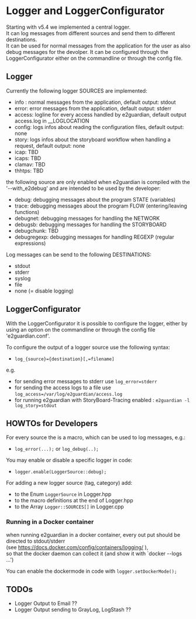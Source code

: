 # Logger and LoggerConfigurator

Starting with v5.4 we implemented a central logger.  
It can log messages from different sources and send them to different destinations.  
It can be used for normal messages from the application for the user as also debug messages for the devolper.
It can be configured through the LoggerConfigurator either on the commandline or through the config file.

## Logger

Currently the following logger SOURCES are implemented:

- info : normal messages from the application, default output: stdout
- error: error messages from the application, default output: stderr
- access: logline for every access handled by e2guardian, default output access.log in __LOGLOCATION
- config: logs infos about reading the configuration files, default output: none
- story: logs infos about the storyboard workflow when handling a request, default output: none
- icap: TBD
- icaps: TBD
- clamav: TBD
- thhtps: TBD

the following source are only enabled when e2guardian is compiled with the '--with_e2debug' and are intended to be used by the developer:

- debug: debugging messages about the program STATE (variables)
- trace: debugging messages about the program FLOW (entering/leaving functions)
- debugnet: debugging messages for handling the NETWORK
- debugsb:  debugging messages for handling the STORYBOARD
- debugchunk: TBD
- debugregexp: debugging messages for handling REGEXP (regular expressions)

Log messages can be send to the following DESTINATIONS:

- stdout
- stderr
- syslog
- file
- none (= disable logging)

## LoggerConfigurator

With the LoggerConfigurator it is possible to configure the logger, either by using an option on the commandline or through the config file 'e2guardian.conf'.

To configure the output of a logger source use the following syntax:

- `log_{source}={destination}[,=filename]`

e.g.

- for sending error messages to stderr use  `log_error=stderr`  
- for sending the access logs to a file use `log_access=/var/log/e2guardian/access.log`
- for running e2guardian with StoryBoard-Tracing enabled : `e2guardian -l log_story=stdout`

## HOWTOs for Developers

For every source the is a macro, which can be used to log messages, e.g.:  

- `log_error(...);` or `log_debug(..);`


You may enable or disable a specific logger in code: 

- `logger.enable(LoggerSource::debug);`

For adding a new logger source (tag, category) add:

- to the Enum `LoggerSource` in Logger.hpp
- to the macro definitions at the end of Logger.hpp
- to the Array `Logger::SOURCES[]` in Logger.cpp

### Running in a Docker container

when running e2guardian in a docker container, every out put should be directed to stdout/stderr  
(see <https://docs.docker.com/config/containers/logging/> ),  
so that the docker daemon can collect it (and show it with `docker --logs ...')  

You can enable the dockermode in code with `logger.setDockerMode();`

## TODOs

- Logger Output to Email ??
- Logger Output sending to GrayLog, LogStash ??

